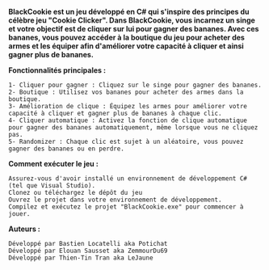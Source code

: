 **BlackCookie est un jeu développé en C# qui s'inspire des principes du célèbre jeu "Cookie Clicker". Dans BlackCookie, vous incarnez un singe et votre objectif est de cliquer sur lui pour gagner des bananes. Avec ces bananes, vous pouvez accéder à la boutique du jeu pour acheter des armes et les équiper afin d'améliorer votre capacité à cliquer et ainsi gagner plus de bananes.**


**Fonctionnalités principales :**

    1- Cliquer pour gagner : Cliquez sur le singe pour gagner des bananes.
    2- Boutique : Utilisez vos bananes pour acheter des armes dans la boutique.
    3- Amélioration de clique : Équipez les armes pour améliorer votre capacité à cliquer et gagner plus de bananes à chaque clic.
    4- Cliquer automatique : Activez la fonction de clique automatique pour gagner des bananes automatiquement, même lorsque vous ne cliquez pas.
    5- Randomizer : Chaque clic est sujet à un aléatoire, vous pouvez gagner des bananes ou en perdre.


**Comment exécuter le jeu :**

    Assurez-vous d'avoir installé un environnement de développement C# (tel que Visual Studio).
    Clonez ou téléchargez le dépôt du jeu
    Ouvrez le projet dans votre environnement de développement.
    Compilez et exécutez le projet "BlackCookie.exe" pour commencer à jouer.


**Auteurs :**

    Développé par Bastien Locatelli aka Potichat
    Développé par Elouan Sausset aka ZemmourDu69
    Développé par Thien-Tin Tran aka LeJaune
